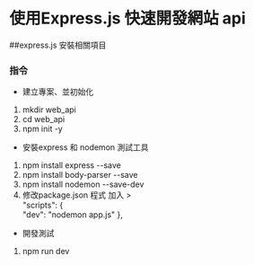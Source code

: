 # 使用Express.js 快速開發網站 api

##express.js 安裝相關項目
### 指令
 - 建立專案、並初始化
1. mkdir web_api  
2. cd web_api
3. npm init -y

 - 安裝express 和 nodemon 測試工具  
1. npm install express --save 
2. npm install body-parser --save
3. npm install nodemon --save-dev
4. 修改package.json 程式 加入 >  
   "scripts": {   
   "dev": "nodemon app.js"
   },
 - 開發測試
1. npm run dev   

